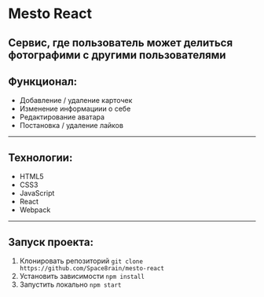 # Mesto React

Сервис, где пользователь может делиться фотографими с другими пользователями
---

## Функционал:
- Добавление / удаление карточек
- Изменение информациии о себе
- Редактирование аватара
- Постановка / удаление лайков
---

## Технологии:
- HTML5
- CSS3
- JavaScript
- React
- Webpack
---

## Запуск проекта:
1. Клонировать репозиторий 
`git clone https://github.com/Space8rain/mesto-react`
2. Установить зависимости
`npm install`
3. Запустить локально
`npm start`
